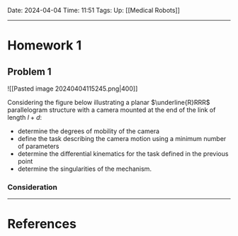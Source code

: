 Date: 2024-04-04
Time: 11:51
Tags:
Up: [[Medical Robots]]

---
# Homework 1

## Problem 1

![[Pasted image 20240404115245.png|400]]

Considering the figure below illustrating a planar $\underline{R}RRR$ parallelogram structure with a camera mounted at the end of the link of length $l+d$:
- determine the degrees of mobility of the camera
- define the task describing the camera motion using a minimum number of parameters
- determine the differential kinematics for the task defined in the previous point
- determine the singularities of the mechanism.

### Consideration






---
# References
